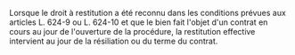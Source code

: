 Lorsque le droit à restitution a été reconnu dans les conditions prévues aux articles L. 624-9 ou L. 624-10 et que le bien fait l'objet d'un contrat en cours au jour de l'ouverture de la procédure, la restitution effective intervient au jour de la résiliation ou du terme du contrat.